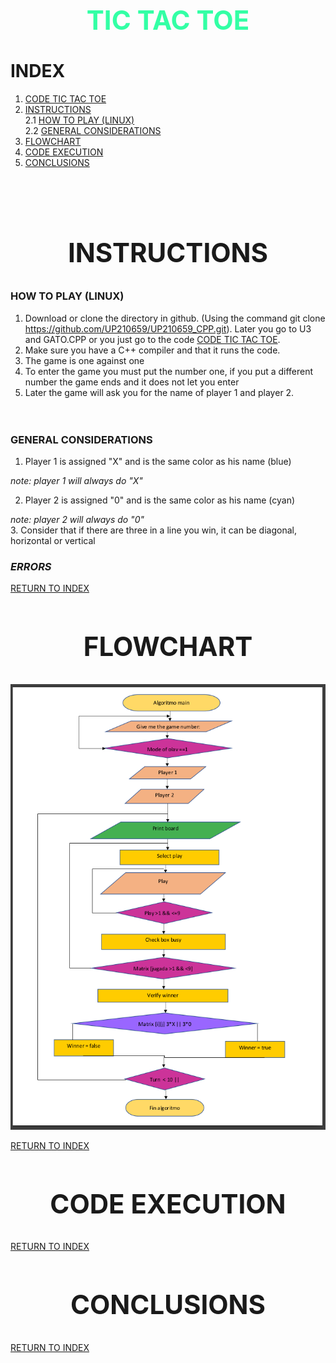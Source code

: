 <h1 align="center">
<div align ="center">
 <h2 style="color:#33FFA5"> TIC TAC TOE 
</div> 
</h1>  

# INDEX  
1. [CODE TIC TAC TOE](03_Gato.cpp)
2. [INSTRUCTIONS](#instructions)  
   2.1 [HOW TO PLAY (LINUX)](#how-to-play-linux)  
   2.2 [GENERAL CONSIDERATIONS](#general-considerations)  
3. [FLOWCHART](#flowchart)
4. [CODE EXECUTION](#code-execution)
5. [CONCLUSIONS](#conclusions)  
   <br /><br /><br />   
  
<h1 align="center">
<div align ="center">  

## INSTRUCTIONS
</div> 
</h1>  

### HOW TO PLAY  (LINUX)
1. Download or clone the directory in github. (Using the command git clone https://github.com/UP210659/UP210659_CPP.git). Later you go to U3 and GATO.CPP or you just go to the code [CODE TIC TAC TOE](03_Gato.cpp).  
2. Make sure you have a C++ compiler and that it runs the code.
3. The game is one against one
4. To enter the game you must put the number one, if you put a different number the game ends and it does not let you enter
5. Later the game will ask you for the name of player 1 and player 2. 
<br /><br /><br /> 
  
### GENERAL CONSIDERATIONS  
1. Player 1 is assigned "X" and is the same color as his name (blue)  
   
 _note: player 1 will always do "X"_  

2. Player 2 is assigned "0" and is the same color as his name (cyan)  

 _note: player 2 will always do "0"_  
3. Consider that if there are three in a line you win, it can be diagonal, horizontal or vertical   
### _ERRORS_  

[RETURN TO INDEX](#index)   

<h1 align="center">
<div align ="center">  

## FLOWCHART
</div> 
</h1>  
<div align ="center">
<img alt="age0" height="" src="../U3/imagen/flow.png"/>
</div>  


[RETURN TO INDEX](#index)   

<h1 align="center">
<div align ="center">  

## CODE EXECUTION
</div> 
</h1>  

[RETURN TO INDEX](#index)  

<h1 align="center">
<div align ="center">  

## CONCLUSIONS 
</div> 
</h1>  

[RETURN TO INDEX](#index)
